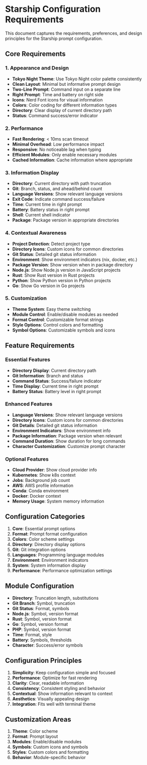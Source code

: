 # Starship Configuration Requirements

This document captures the requirements, preferences, and design principles for the Starship prompt configuration.

## Core Requirements

### 1. Appearance and Design

- **Tokyo Night Theme**: Use Tokyo Night color palette consistently
- **Clean Layout**: Minimal but informative prompt design
- **Two-Line Prompt**: Command input on a separate line
- **Right Prompt**: Time and battery on right side
- **Icons**: Nerd Font icons for visual information
- **Colors**: Color coding for different information types
- **Directory**: Clear display of current directory path
- **Status**: Command success/error indicator

### 2. Performance

- **Fast Rendering**: < 10ms scan timeout
- **Minimal Overhead**: Low performance impact
- **Responsive**: No noticeable lag when typing
- **Efficient Modules**: Only enable necessary modules
- **Cached Information**: Cache information where appropriate

### 3. Information Display

- **Directory**: Current directory with path truncation
- **Git**: Branch, status, and ahead/behind count
- **Language Versions**: Show relevant language versions
- **Exit Code**: Indicate command success/failure
- **Time**: Current time in right prompt
- **Battery**: Battery status in right prompt
- **Shell**: Current shell indicator
- **Package**: Package version in appropriate directories

### 4. Contextual Awareness

- **Project Detection**: Detect project type
- **Directory Icons**: Custom icons for common directories
- **Git Status**: Detailed git status information
- **Environment**: Show environment indicators (nix, docker, etc.)
- **Package Version**: Show version when in package directory
- **Node.js**: Show Node.js version in JavaScript projects
- **Rust**: Show Rust version in Rust projects
- **Python**: Show Python version in Python projects
- **Go**: Show Go version in Go projects

### 5. Customization

- **Theme System**: Easy theme switching
- **Module Control**: Enable/disable modules as needed
- **Format Control**: Customizable format strings
- **Style Options**: Control colors and formatting
- **Symbol Options**: Customizable symbols and icons

## Feature Requirements

### Essential Features

- **Directory Display**: Current directory path
- **Git Information**: Branch and status
- **Command Status**: Success/failure indicator
- **Time Display**: Current time in right prompt
- **Battery Status**: Battery level in right prompt

### Enhanced Features

- **Language Versions**: Show relevant language versions
- **Directory Icons**: Custom icons for common directories
- **Git Details**: Detailed git status information
- **Environment Indicators**: Show environment info
- **Package Information**: Package version when relevant
- **Command Duration**: Show duration for long commands
- **Character Customization**: Customize prompt character

### Optional Features

- **Cloud Provider**: Show cloud provider info
- **Kubernetes**: Show k8s context
- **Jobs**: Background job count
- **AWS**: AWS profile information
- **Conda**: Conda environment
- **Docker**: Docker context
- **Memory Usage**: System memory information

## Configuration Categories

1. **Core**: Essential prompt options
2. **Format**: Prompt format configuration
3. **Colors**: Color scheme settings
4. **Directory**: Directory display options
5. **Git**: Git integration options
6. **Languages**: Programming language modules
7. **Environment**: Environment indicators
8. **System**: System information display
9. **Performance**: Performance optimization settings

## Module Configuration

- **Directory**: Truncation length, substitutions
- **Git Branch**: Symbol, truncation
- **Git Status**: Format, symbols
- **Node.js**: Symbol, version format
- **Rust**: Symbol, version format
- **Go**: Symbol, version format
- **PHP**: Symbol, version format
- **Time**: Format, style
- **Battery**: Symbols, thresholds
- **Character**: Success/error symbols

## Configuration Principles

1. **Simplicity**: Keep configuration simple and focused
2. **Performance**: Optimize for fast rendering
3. **Clarity**: Clear, readable information
4. **Consistency**: Consistent styling and behavior
5. **Contextual**: Show information relevant to context
6. **Aesthetics**: Visually appealing design
7. **Integration**: Fits well with terminal theme

## Customization Areas

1. **Theme**: Color scheme
2. **Format**: Prompt layout
3. **Modules**: Enable/disable modules
4. **Symbols**: Custom icons and symbols
5. **Styles**: Custom colors and formatting
6. **Behavior**: Module-specific behavior